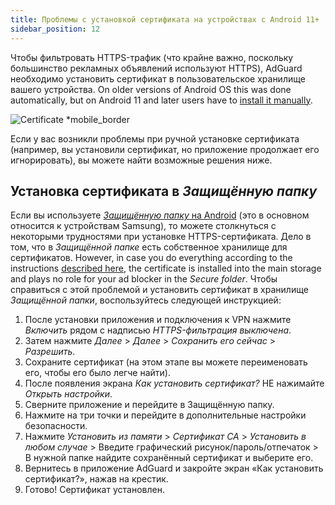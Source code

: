 ```yaml
---
title: Проблемы с установкой сертификата на устройствах с Android 11+
sidebar_position: 12
---
```


Чтобы фильтровать HTTPS-трафик (что крайне важно, поскольку большинство рекламных объявлений используют HTTPS), AdGuard необходимо установить сертификат в пользовательское хранилище вашего устройства. On older versions of Android OS this was done automatically, but on Android 11 and later users have to [install it manually](../../overview).

![Certificate *mobile_border](https://cdn.adtidy.org/public/Adguard/Blog/Android/3-5/cert-en.gif)

Если у вас возникли проблемы при ручной установке сертификата (например, вы установили сертификат, но приложение продолжает его игнорировать), вы можете найти возможные решения ниже.

## Установка сертификата в *Защищённую папку*

Если вы используете [ *Защищённую папку* на Android](https://www.samsung.com/uk/support/mobile-devices/what-is-the-secure-folder-and-how-do-i-use-it/) (это в основном относится к устройствам Samsung), то можете столкнуться с некоторыми трудностями при установке HTTPS-сертификата. Дело в том, что в *Защищённой папке* есть собственное хранилище для сертификатов. However, in case you do everything according to the instructions [described here](../../overview#https-filtering), the certificate is installed into the main storage and plays no role for your ad blocker in the *Secure folder*. Чтобы справиться с этой проблемой и установить сертификат в хранилище *Защищённой папки*, воспользуйтесь следующей инструкцией:


1. После установки приложения и подключения к VPN нажмите *Включить* рядом с надписью *HTTPS-фильтрация выключена*.
2. Затем нажмите *Далее* > *Далее* > *Сохранить его сейчас* > *Разрешить*.
3. Сохраните сертификат (на этом этапе вы можете переименовать его, чтобы его было легче найти).
4. После появления экрана *Как установить сертификат?* НЕ нажимайте *Открыть настройки*.
5. Сверните приложение и перейдите в Защищённую папку.
6. Нажмите на три точки и перейдите в дополнительные настройки безопасности.
7. Нажмите *Установить из памяти* > *Сертификат CA* > *Установить в любом случае* > Введите графический рисунок/пароль/отпечаток > В нужной папке найдите сохранённый сертификат и выберите его.
8. Вернитесь в приложение AdGuard и закройте экран «Как установить сертификат?», нажав на крестик.
9. Готово! Сертификат установлен.
